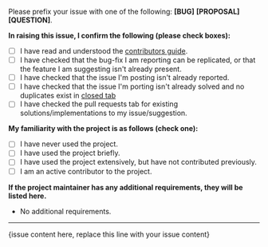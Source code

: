 Please prefix your issue with one of the following: **[BUG]** **[PROPOSAL]** **[QUESTION]**.

**In raising this issue, I confirm the following (please check boxes):**

- [ ] I have read and understood the [contributors guide](https://github.com/nishad/udemy-dl-windows/blob/master/.github/CONTRIBUTING.md).
- [ ] I have checked that the bug-fix I am reporting can be replicated, or that the feature I am suggesting isn't already present.
- [ ] I have checked that the issue I'm posting isn't already reported.
- [ ] I have checked that the issue I'm porting isn't already solved and no duplicates exist in [closed tab](https://github.com/nishad/udemy-dl-windows/issues?q=is%3Aissue+is%3Aclosed)
- [ ] I have checked the pull requests tab for existing solutions/implementations to my issue/suggestion.

**My familiarity with the project is as follows (check one):**

- [ ] I have never used the project.
- [ ] I have used the project briefly.
- [ ] I have used the project extensively, but have not contributed previously.
- [ ] I am an active contributor to the project.

**If the project maintainer has any additional requirements, they will be listed here.**

- No additional requirements.

---

{issue content here, replace this line with your issue content}
